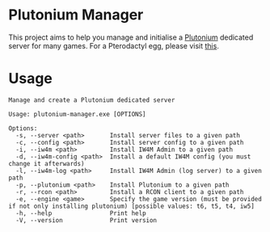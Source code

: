 # Plutonium Manager

This project aims to help you manage and initialise a [Plutonium](https://plutonium.pw) dedicated server for many games. For a Pterodactyl egg, please visit [this](https://github.com/Stefanuk12/Pterodactyl/blob/master/eggs/games/egg-plutonium.json).

# Usage

```
Manage and create a Plutonium dedicated server

Usage: plutonium-manager.exe [OPTIONS]

Options:
  -s, --server <path>       Install server files to a given path
  -c, --config <path>       Install server config to a given path
  -i, --iw4m <path>         Install IW4M Admin to a given path
  -d, --iw4m-config <path>  Install a default IW4M config (you must change it afterwards)
  -l, --iw4m-log <path>     Install IW4M Admin (log server) to a given path
  -p, --plutonium <path>    Install Plutonium to a given path
  -r, --rcon <path>         Install a RCON client to a given path
  -e, --engine <game>       Specify the game version (must be provided if not only installing plutonium) [possible values: t6, t5, t4, iw5]
  -h, --help                Print help
  -V, --version             Print version
```